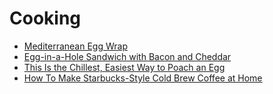 # Cooking

* [Mediterranean Egg Wrap](https://feelgoodfoodie.net/recipe/mediterranean-breakfast-eggs-burrito/)
* [Egg-in-a-Hole Sandwich with Bacon and Cheddar](https://www.bonappetit.com/recipe/egg-in-a-hole-sandwich-with-bacon-and-cheddar)
* [This Is the Chillest, Easiest Way to Poach an Egg](https://lifehacker.com/this-is-the-chillest-easiest-way-to-poach-an-egg-1825889759)
* [How To Make Starbucks-Style Cold Brew Coffee at Home](https://getpocket.com/explore/item/how-to-make-starbucks-style-cold-brew-coffee-at-home)